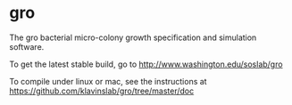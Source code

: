 gro
===

The gro bacterial micro-colony growth specification and simulation software.

To get the latest stable build, go to http://www.washington.edu/soslab/gro 

To compile under linux or mac, see the instructions at https://github.com/klavinslab/gro/tree/master/doc
    
    
